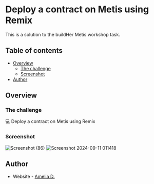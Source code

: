 # Deploy a contract on Metis using Remix

This is a solution to the buildHer Metis workshop task.

## Table of contents

- [Overview](#overview)
  - [The challenge](#the-challenge)
  - [Screenshot](#screenshot)
- [Author](#author)


## Overview

### The challenge

💻 Deploy a contract on Metis using Remix


### Screenshot
![Screenshot (86)](https://github.com/user-attachments/assets/b3854414-6a4d-4636-98ea-bb6efb375cb8)
![Screenshot 2024-09-11 011418](https://github.com/user-attachments/assets/0ec4cfed-882b-44a5-b2b1-4948c31ae27f)

## Author

- Website - [Amelia D.](https://ameliadutta.netlify.app/)

